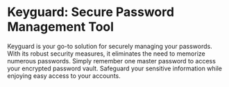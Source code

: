 # Keyguard: Secure Password Management Tool

Keyguard is your go-to solution for securely managing your passwords. With its robust security measures, it eliminates the need to memorize numerous passwords. Simply remember one master password to access your encrypted password vault. Safeguard your sensitive information while enjoying easy access to your accounts.
